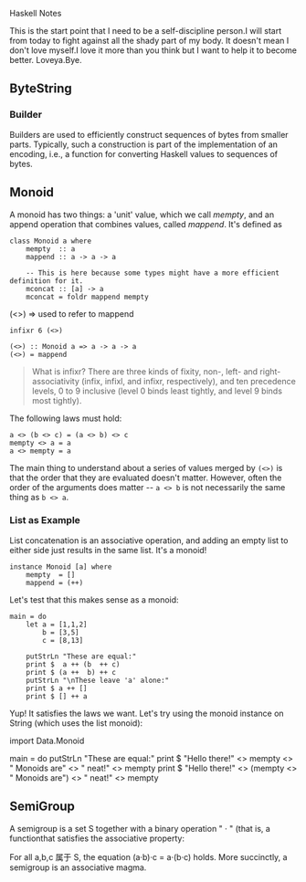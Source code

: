 Haskell Notes

This is the start point that I need to be a self-discipline person.I will start from today to fight against all the shady part of my body.
It doesn't mean I don't love myself.I love it more than you think but I want to help it to become better.
Loveya.Bye.

## ByteString 

### Builder
Builders are used to efficiently construct sequences of bytes from smaller parts. Typically, such a construction is part of the implementation of an encoding, i.e., a function for converting Haskell values to sequences of bytes. 




## Monoid
A monoid has two things: a 'unit' value, which we call *mempty*, and an append operation that combines values, called *mappend*.
It's defined as 
```
class Monoid a where
    mempty  :: a
    mappend :: a -> a -> a

    -- This is here because some types might have a more efficient definition for it.
    mconcat :: [a] -> a
    mconcat = foldr mappend mempty
```

(<>) => used to refer to mappend
```
infixr 6 (<>)

(<>) :: Monoid a => a -> a -> a
(<>) = mappend
```
> What is infixr?
>There are three kinds of fixity, non-, left- and right-associativity (infix, infixl, and infixr, respectively), and ten precedence levels, 0 to 9 inclusive (level 0 binds least tightly, and level 9 binds most tightly).

The following laws must hold:
```
a <> (b <> c) = (a <> b) <> c
mempty <> a = a
a <> mempty = a
```
The main thing to understand about a series of values merged by `(<>)` is that the order that they are evaluated doesn't matter. However, often the order of the arguments does matter -- `a <> b` is not necessarily the same thing as `b <> a`.

### List as Example

List concatenation is an associative operation, and adding an empty list to either side just results in the same list. It's a monoid!
```
instance Monoid [a] where
    mempty  = []
    mappend = (++)
```
Let's test that this makes sense as a monoid:
```
main = do
    let a = [1,1,2]
        b = [3,5]
        c = [8,13]

    putStrLn "These are equal:"
    print $  a ++ (b  ++ c)
    print $ (a ++  b) ++ c
    putStrLn "\nThese leave 'a' alone:"
    print $ a ++ []
    print $ [] ++ a
```
Yup! It satisfies the laws we want. Let's try using the monoid instance on String (which uses the list monoid):

import Data.Monoid

main = do 
    putStrLn "These are equal:"
    print $ "Hello there!" <>  mempty <> " Monoids are"  <> " neat!" <> mempty
    print $ "Hello there!" <> (mempty <> " Monoids are") <> " neat!" <> mempty

## SemiGroup
A semigroup is a set S together with a binary operation " · " (that is, a functionthat satisfies the associative property:

For all  a,b,c 属于 S, the equation (a·b)·c = a·(b·c) holds.
More succinctly, a semigroup is an associative magma.

